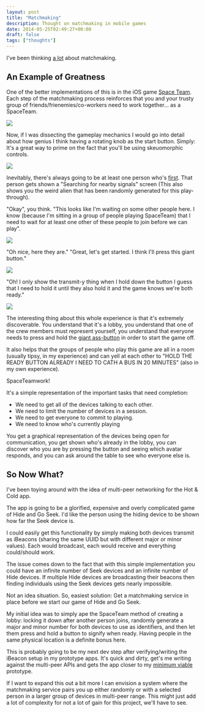```yaml
---
layout: post
title: "Matchmaking"
description: Thought on matchmaking in mobile games
date: 2014-05-25T02:49:27+00:00
draft: false
tags: ["thoughts"]
---
```


I've been thinking [a lot](http://hyperboleandahalf.blogspot.ca/2010/04/alot-is-better-than-you-at-everything.html) about matchmaking.

## An Example of Greatness

One of the better implementations of this is in the iOS game [Space Team](http://www.sleepingbeastgames.com/spaceteam/). Each step of the matchmaking process reinforces that you and your trusty group of friends/frienemies/co-workers need to work together… as a SpaceTeam.

![](/images/2014/May/spaceteam1.png)

Now, if I was dissecting the gameplay mechanics I would go into detail about how genius I think having a rotating knob as the start button. Simply: It's a great way to prime on the fact that you'll be using skeuomorphic controls.

![](/images/2014/May/spaceteam2.png)

Inevitably, there's always going to be at least one person who's [first](http://d2tq98mqfjyz2l.cloudfront.net/image_cache/1351284397483631.jpg). That person gets shown a "Searching for nearby signals" screen (This also shows you the weird alien that has been randomly generated for this play-through).

"Okay", you think. "This looks like I'm waiting on some other people here. I know (because I'm sitting in a group of people playing SpaceTeam) that I need to wait for at least one other of these people to join before we can play".

![](/images/2014/May/spaceteam3-1.png)

"Oh nice, here they are."
"Great, let's get started. I think I'll press this giant button."

![](/images/2014/May/spaceteam4-1.png)

"Oh! I only show the transmit-y thing when I hold down the button I guess that I need to hold it until they also hold it and the game knows we're both ready."

![](/images/2014/May/spaceteam5-1.png)

The interesting thing about this whole experience is that it's extremely discoverable. You understand that it's a lobby, you understand that one of the crew members must represent yourself, you understand that everyone needs to press and hold the [giant ass-button](http://xkcd.com/37/) in order to start the game off.

It also helps that the groups of people who play this game are all in a room (usually tipsy, in my experience) and can yell at each other to "HOLD THE READY BUTTON ALREADY I NEED TO CATH A BUS IN 20 MINUTES" (also in my own experience).

SpaceTeamwork!

It's a simple representation of the important tasks that need completion:

- We need to get all of the devices talking to each other.
- We need to limit the number of devices in a session.
- We need to get everyone to commit to playing.
- We need to know who's currently playing

You get a graphical representation of the devices being open for communication, you get shown who's already in the lobby, you can discover who you are by pressing the button and seeing which avatar responds, and you can ask around the table to see who everyone else is.

## So Now What?

I've been toying around with the idea of multi-peer networking for the Hot & Cold app.

The app is going to be a glorified, expensive and overly complicated game of Hide and Go Seek. I'd like the person using the hiding device to be shown how far the Seek device is. 

I could easily get this functionality by simply making both devices transmit as iBeacons (sharing the same UUID but with different major or minor values). Each would broadcast, each would receive and everything could/should work.

The issue comes down to the fact that with this simple implementation you could have an infinite number of Seek devices and an infinite number of Hide devices. If multiple Hide devices are broadcasting their beacons then finding individuals using the Seek devices gets nearly impossible.

Not an idea situation. So, easiest solution: Get a matchmaking service in place before we start our game of Hide and Go Seek.

My initial idea was to simply ape the SpaceTeam method of creating a lobby: locking it down after another person joins, randomly generate a major and minor number for both devices to use as identifiers, and then let them press and hold a button to signify when ready. Having people in the same physical location is a definite bonus here.

This is probably going to be my next dev step after verifying/writing the iBeacon setup in my prototype apps. It's quick and dirty, get's me writing against the multi-peer APIs and gets the app closer to my [minimum viable](http://haha-business.com/business.jpg) prototype.

If I want to expand this out a bit more I can envision a system where the matchmaking service pairs you up either randomly or with a selected person in a larger group of devices in multi-peer range. This might just add a lot of complexity for not a lot of gain for this project, we'll have to see.